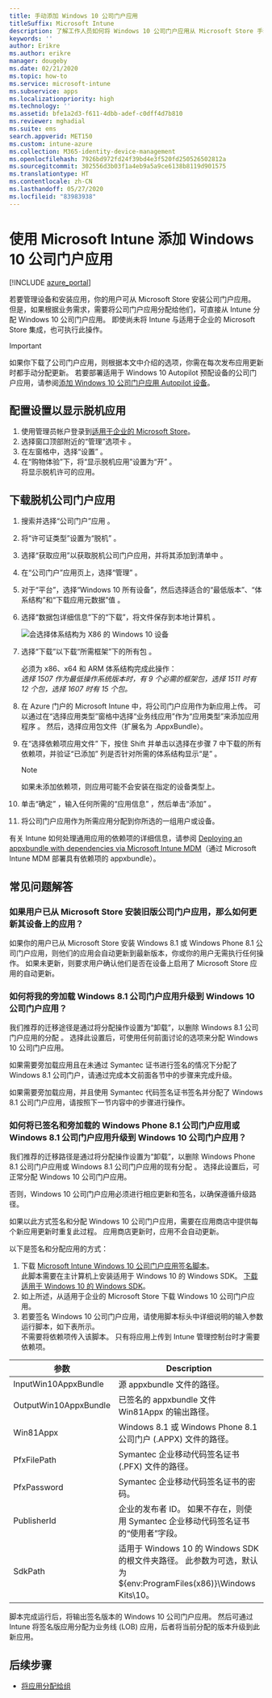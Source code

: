 ```yaml
---
title: 手动添加 Windows 10 公司门户应用
titleSuffix: Microsoft Intune
description: 了解工作人员如何将 Windows 10 公司门户应用从 Microsoft Store 手动添加到其电脑。
keywords: ''
author: Erikre
ms.author: erikre
manager: dougeby
ms.date: 02/21/2020
ms.topic: how-to
ms.service: microsoft-intune
ms.subservice: apps
ms.localizationpriority: high
ms.technology: ''
ms.assetid: bfe1a2d3-f611-4dbb-adef-c0dff4d7b810
ms.reviewer: mghadial
ms.suite: ems
search.appverid: MET150
ms.custom: intune-azure
ms.collection: M365-identity-device-management
ms.openlocfilehash: 7926bd972fd24f39bd4e3f520fd250526502812a
ms.sourcegitcommit: 302556d3b03f1a4eb9a5a9ce6138b8119d901575
ms.translationtype: HT
ms.contentlocale: zh-CN
ms.lasthandoff: 05/27/2020
ms.locfileid: "83983938"
---
```

# <a name="add-the-windows-10-company-portal-app-by-using-microsoft-intune"></a>使用 Microsoft Intune 添加 Windows 10 公司门户应用

[!INCLUDE [azure_portal](../includes/azure_portal.md)]

若要管理设备和安装应用，你的用户可从 Microsoft Store 安装公司门户应用。 但是，如果根据业务需求，需要将公司门户应用分配给他们，可直接从 Intune 分配 Windows 10 公司门户应用。 即使尚未将 Intune 与适用于企业的 Microsoft Store 集成，也可执行此操作。

 > [!IMPORTANT]
 > 如果你下载了公司门户应用，则根据本文中介绍的选项，你需在每次发布应用更新时都手动分配更新。 若要部署适用于 Windows 10 Autopilot 预配设备的公司门户应用，请参阅[添加 Windows 10 公司门户应用 Autopilot 设备](store-apps-company-portal-autopilot.md)。

## <a name="configure-settings-to-show-offline-apps"></a>配置设置以显示脱机应用
1. 使用管理员帐户登录到[适用于企业的 Microsoft Store](https://www.microsoft.com/business-store)。
2. 选择窗口顶部附近的“管理”选项卡  。
3. 在左窗格中，选择“设置”  。
4. 在“购物体验”下，将“显示脱机应用”设置为“开”    。  
    将显示脱机许可的应用。

## <a name="download-the-offline-company-portal-app"></a>下载脱机公司门户应用
1. 搜索并选择“公司门户”应用  。
2. 将“许可证类型”设置为“脱机”   。
3. 选择“获取应用”以获取脱机公司门户应用，并将其添加到清单中  。
4. 在“公司门户”应用页上，选择“管理”   。
5. 对于“平台”，选择“Windows 10 所有设备”，然后选择适合的“最低版本”、“体系结构”和“下载应用元数据”值      。 
6. 选择“数据包详细信息”下的“下载”，将文件保存到本地计算机   。

    ![会选择体系结构为 X86 的 Windows 10 设备](./media/app-sideload-windows/Win10CP-all-devices.png)

7. 选择“下载”以下载“所需框架”下的所有包  。  

    必须为 x86、x64 和 ARM 体系结构完成此操作：<br> 
    *选择 1507 作为最低操作系统版本时，有 9 个必需的框架包，选择 1511 时有 12 个包，选择 1607 时有 15 个包。*

8. 在 Azure 门户的 Microsoft Intune 中，将公司门户应用作为新应用上传。 可以通过在“选择应用类型”窗格中选择“业务线应用”作为“应用类型”来添加应用程序   。 然后，选择应用包文件（扩展名为 .AppxBundle）。

9. 在“选择依赖项应用文件”  下，按住 Shift 并单击以选择在步骤 7 中下载的所有依赖项，并验证“已添加”  列是否针对所需的体系结构显示“是”  。

     > [!NOTE]
     > 如果未添加依赖项，则应用可能不会安装在指定的设备类型上。

10. 单击“确定”  ，输入任何所需的“应用信息”  ，然后单击“添加”  。

11. 将公司门户应用作为所需应用分配到你所选的一组用户或设备。  

有关 Intune 如何处理通用应用的依赖项的详细信息，请参阅 [Deploying an appxbundle with dependencies via Microsoft Intune MDM](https://blogs.technet.microsoft.com/configmgrdogs/2016/11/30/deploying-an-appxbundle-with-dependencies-via-microsoft-intune-mdm/)（通过 Microsoft Intune MDM 部署具有依赖项的 appxbundle）。  

## <a name="frequently-asked-questions"></a>常见问题解答 
### <a name="how-do-i-update-the-company-portal-app-on-my-users-devices-if-they-have-already-installed-the-older-apps-from-the-store"></a>如果用户已从 Microsoft Store 安装旧版公司门户应用，那么如何更新其设备上的应用？
如果你的用户已从 Microsoft Store 安装 Windows 8.1 或 Windows Phone 8.1 公司门户应用，则他们的应用会自动更新到最新版本，你或你的用户无需执行任何操作。 如果未更新，则要求用户确认他们是否在设备上启用了 Microsoft Store 应用的自动更新。   

### <a name="how-do-i-upgrade-my-sideloaded-windows-81-company-portal-app-to-the-windows-10-company-portal-app"></a>如何将我的旁加载 Windows 8.1 公司门户应用升级到 Windows 10 公司门户应用？
我们推荐的迁移途径是通过将分配操作设置为“卸载”，以删除 Windows 8.1 公司门户应用的分配  。 选择此设置后，可使用任何前面讨论的选项来分配 Windows 10 公司门户应用。  

如果需要旁加载应用且在未通过 Symantec 证书进行签名的情况下分配了 Windows 8.1 公司门户，请通过完成本文前面各节中的步骤来完成升级。

如果需要旁加载应用，并且使用 Symantec 代码签名证书签名并分配了 Windows 8.1 公司门户应用，请按照下一节内容中的步骤进行操作。

### <a name="how-do-i-upgrade-my-signed-and-sideloaded-windows-phone-81-company-portal-app-or-windows-81-company-portal-app-to-the-windows-10-company-portal-app"></a>如何将已签名和旁加载的 Windows Phone 8.1 公司门户应用或 Windows 8.1 公司门户应用升级到 Windows 10 公司门户应用？
我们推荐的迁移路径是通过将分配操作设置为“卸载”，以删除 Windows Phone 8.1 公司门户应用或 Windows 8.1 公司门户应用的现有分配  。 选择此设置后，可正常分配 Windows 10 公司门户应用。  

否则，Windows 10 公司门户应用必须进行相应更新和签名，以确保遵循升级路径。  

如果以此方式签名和分配 Windows 10 公司门户应用，需要在应用商店中提供每个新应用更新时重复此过程。 应用商店更新时，应用不会自动更新。  

以下是签名和分配应用的方式：

1. 下载 [Microsoft Intune Windows 10 公司门户应用签名脚本](https://aka.ms/win10cpscript)。  
    此脚本需要在主计算机上安装适用于 Windows 10 的 Windows SDK。 [下载适用于 Windows 10 的 Windows SDK](https://go.microsoft.com/fwlink/?LinkId=619296)。
2. 如上所述，从适用于企业的 Microsoft Store 下载 Windows 10 公司门户应用。  
3. 若要签名 Windows 10 公司门户应用，请使用脚本标头中详细说明的输入参数运行脚本，如下表所示。  
    不需要将依赖项传入该脚本。 只有将应用上传到 Intune 管理控制台时才需要依赖项。

| 参数 |  Description  |
|---|---|
| InputWin10AppxBundle  |  源 appxbundle 文件的路径。 |
| OutputWin10AppxBundle | 已签名的 appxbundle 文件 Win81Appx 的输出路径。 
| Win81Appx  | Windows 8.1 或 Windows Phone 8.1 公司门户 (.APPX) 文件的路径。 |
| PfxFilePath  |  Symantec 企业移动代码签名证书 (.PFX) 文件的路径。  |
| PfxPassword  | Symantec 企业移动代码签名证书的密码。 |
| PublisherId | 企业的发布者 ID。 如果不存在，则使用 Symantec 企业移动代码签名证书的“使用者”字段。 |
| SdkPath | 适用于 Windows 10 的 Windows SDK 的根文件夹路径。 此参数为可选，默认为 ${env:ProgramFiles(x86)}\Windows Kits\10。  |

脚本完成运行后，将输出签名版本的 Windows 10 公司门户应用。 然后可通过 Intune 将签名版应用分配为业务线 (LOB) 应用，后者将当前分配的版本升级到此新应用。  

## <a name="next-steps"></a>后续步骤

- [将应用分配给组](apps-deploy.md)

